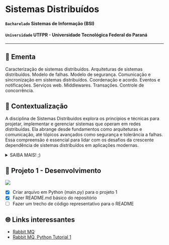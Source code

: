 # Sistemas Distribuídos

#### `Bacharelado` Sistemas de Informação (BSI)
#### `Universidade` UTFPR - Universidade Tecnológica Federal do Paraná

_______________________________________________________________________________________________________________________________________________________________________

## 📖 Ementa

Caracterização de sistemas distribuídos. Arquiteturas de sistemas distribuídos. Modelo de falhas. Modelo de segurança. Comunicação e sincronização em sistemas distribuídos. Coordenação e acordo. Eventos e notificações. Serviços web. Middlewares. Transações. Controle de concorrência.


## 💭 Contextualização

A disciplina de Sistemas Distribuídos explora os princípios e técnicas para projetar, implementar e gerenciar sistemas que operam em redes distribuídas. Ela abrange desde fundamentos como arquiteturas e comunicação, até tópicos avançados como segurança e tolerância a falhas. Essa compreensão é essencial para lidar com os desafios da crescente dependência de sistemas distribuídos em aplicações modernas.

<details>
  <summary>SAIBA MAIS! ;)</summary>

  Nos últimos anos, vimos um aumento no uso de sistemas distribuídos em diferentes áreas da indústria e da tecnologia. Eles são importantes para lidar com grandes quantidades de dados, garantir que os serviços estejam sempre disponíveis e possam crescer conforme necessário, como acontece na Internet.

O objetivo principal da disciplina é ajudar os estudantes a entender os princípios e desafios por trás da criação, implementação e operação desses sistemas. Começamos com conceitos básicos, como como esses sistemas são construídos e como eles se comunicam, e depois avançamos para coisas mais complexas, como manter esses sistemas seguros e garantir que eles funcionem sem problemas.

Durante o curso, os alunos aprendem sobre problemas práticos que surgem ao lidar com sistemas distribuídos, como lidar com muitas pessoas tentando acessar os mesmos dados ao mesmo tempo, garantir que os dados estejam sempre corretos e lidar com falhas que possam acontecer sem prejudicar o sistema como um todo. Eles também têm a chance de explorar tecnologias modernas usadas para construir esses sistemas, como serviços web e ferramentas de comunicação.

Entender como os sistemas distribuídos funcionam é importante para profissionais de tecnologia da informação e desenvolvedores de software, já que muitos dos aplicativos e serviços que usamos todos os dias dependem deles para funcionar corretamente. Por isso, essa disciplina é crucial para preparar os alunos para os desafios que enfrentarão no mundo real da computação distribuída.

  ### Um pouco de Python
  ```py
  def sistemas_distribuidos():
    print('algum trecho de código representativo')
  ```
</details>

## 💯 Projeto 1 - Desenvolvimento
![](https://geps.dev/progress/15) 

- [X] Criar arquivo em Python (main.py) para o projeto 1
- [X] Fazer README.md básico do repositório
- [ ] Fazer um trecho de código representativo para o README

## 🌐 Links interessantes 

- [Rabbit MQ](https://www.rabbitmq.com/)
- [Rabbit MQ, Python Tutorial 1](https://www.rabbitmq.com/tutorials/tutorial-one-python)
